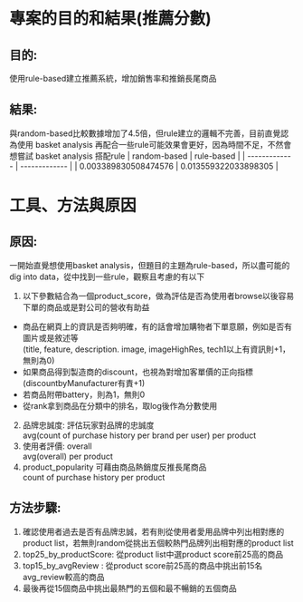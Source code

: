 # 專案的目的和結果(推薦分數) 
## 目的: 
使用rule-based建立推薦系統，增加銷售率和推銷長尾商品
## 結果: 
與random-based比較數據增加了4.5倍，但rule建立的邏輯不完善，目前直覺認為使用 basket analysis 再配合一些rule可能效果會更好，因為時間不足，不然會想嘗試 basket analysis 搭配rule
| random-based  | rule-based |
| ------------- | ------------- |
| 0.003389830508474576  | 0.013559322033898305  |

# 工具、方法與原因
## 原因:
 一開始直覺想使用basket analysis，但題目的主題為rule-based，所以盡可能的dig into data，從中找到一些rule，觀察且考慮的有以下
1. 以下參數結合為一個product_score，做為評估是否為使用者browse以後容易下單的商品或是對公司的營收有助益  
* 商品在網頁上的資訊是否夠明確，有的話會增加購物者下單意願，例如是否有圖片或是敘述等  
         (title, feature, description. image, imageHighRes, tech1以上有資訊則+1，無則為0)  
* 如果商品得到製造商的discount，也視為對增加客單價的正向指標 (discountbyManufacturer有責+1)  
* 若商品附帶battery，則為1，無則0  
* 從rank拿到商品在分類中的排名，取log後作為分數使用  
2. 品牌忠誠度: 評估玩家對品牌的忠誠度  
avg(count of purchase history per brand per user) per product  
3. 使用者評價: overall  
avg(overall) per product  
4.  product_popularity 可藉由商品熱銷度反推長尾商品  
count of purchase history per product  

## 方法步驟:
1. 確認使用者過去是否有品牌忠誠，若有則從使用者愛用品牌中列出相對應的product list，若無則random從挑出五個較熱門品牌列出相對應的product list  
2.  top25_by_productScore: 從product list中選product score前25高的商品  
3.  top15_by_avgReview : 從product score前25高的商品中挑出前15名avg_review較高的商品  
4. 最後再從15個商品中挑出最熱門的五個和最不暢銷的五個商品  
